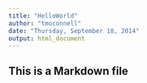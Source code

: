 ```yaml
---
title: "HelloWorld"
author: "tmoconnell"
date: "Thursday, September 18, 2014"
output: html_document
---
```


## This is a Markdown file